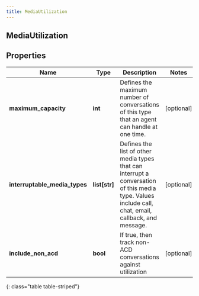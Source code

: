 ```yaml
---
title: MediaUtilization
---
```

## MediaUtilization

## Properties

|Name | Type | Description | Notes|
|------------ | ------------- | ------------- | -------------|
| **maximum_capacity** | **int** | Defines the maximum number of conversations of this type that an agent can handle at one time. | [optional] |
| **interruptable_media_types** | **list[str]** | Defines the list of other media types that can interrupt a conversation of this media type.  Values include call, chat, email, callback, and message. | [optional] |
| **include_non_acd** | **bool** | If true, then track non-ACD conversations against utilization | [optional] |
{: class="table table-striped"}


